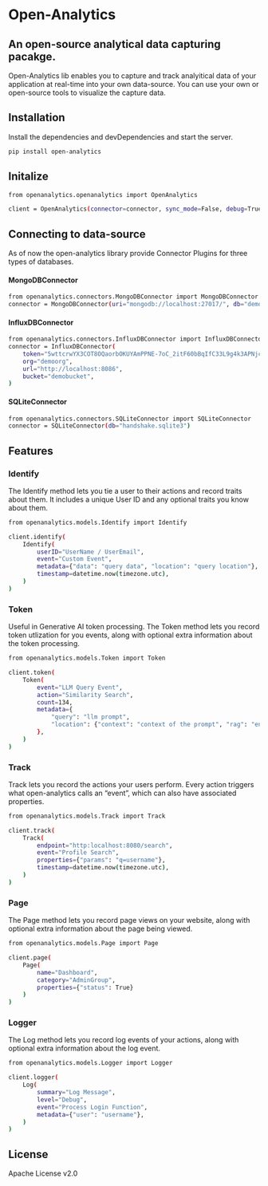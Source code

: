 # Open-Analytics
## An open-source analytical data capturing pacakge.

Open-Analytics lib enables you to capture and track analyitical data of your application at real-time into your own data-source. You can use your own or open-source tools to visualize the capture data.

## Installation

Install the dependencies and devDependencies and start the server.

```sh
pip install open-analytics
```

## Initalize
```sh
from openanalytics.openanalytics import OpenAnalytics
```
```sh
client = OpenAnalytics(connector=connector, sync_mode=False, debug=True)
```

## Connecting to data-source
As of now the open-analytics library provide Connector Plugins for three types of databases.

#### MongoDBConnector
```sh
from openanalytics.connectors.MongoDBConnector import MongoDBConnector
connector = MongoDBConnector(uri="mongodb://localhost:27017/", db="demobucket")
```

#### InfluxDBConnector
```sh
from openanalytics.connectors.InfluxDBConnector import InfluxDBConnector
connector = InfluxDBConnector(
    token="5wttcrwYX3COT8OQaorbOKUYAmPPNE-7oC_2itF60bBqIfC33L9g4k3APNjcCkCAuBuwWurOVEBo6gNYP0cAuA==",
    org="demoorg",
    url="http://localhost:8086",
    bucket="demobucket",
)
```

#### SQLiteConnector
```sh
from openanalytics.connectors.SQLiteConnector import SQLiteConnector
connector = SQLiteConnector(db="handshake.sqlite3")
```

## Features

### Identify
The Identify method lets you tie a user to their actions and record traits about them. It includes a unique User ID and any optional traits you know about them.
```sh
from openanalytics.models.Identify import Identify
```
```sh
client.identify(
    Identify(
        userID="UserName / UserEmail", 
        event="Custom Event", 
        metadata={"data": "query data", "location": "query location"},
        timestamp=datetime.now(timezone.utc),
    )
)
```

### Token
Useful in Generative AI token processing. The Token method lets you record token utlization for you events, along with optional extra information about the token processing.
```sh
from openanalytics.models.Token import Token
```
```sh
client.token(
    Token(
        event="LLM Query Event",
        action="Similarity Search",
        count=134,
        metadata={
            "query": "llm prompt",
            "location": {"context": "context of the prompt", "rag": "enabled"},
        },
    )
)
```

### Track
Track lets you record the actions your users perform. Every action triggers what open-analytics calls an “event”, which can also have associated properties.
```sh
from openanalytics.models.Track import Track
```
```sh
client.track(
    Track(
        endpoint="http:localhost:8080/search",
        event="Profile Search",
        properties={"params": "q=username"},
        timestamp=datetime.now(timezone.utc),
    )
)
```

### Page
The Page method lets you record page views on your website, along with optional extra information about the page being viewed.
```sh
from openanalytics.models.Page import Page
```
```sh
client.page(
    Page(
        name="Dashboard", 
        category="AdminGroup", 
        properties={"status": True}
    )
)
```

### Logger
The Log method lets you record log events of your actions, along with optional extra information about the log event.
```sh
from openanalytics.models.Logger import Logger
```
```sh
client.logger(
    Log(
        summary="Log Message",
        level="Debug",
        event="Process Login Function",
        metadata={"user": "username"},
    )
)
```

## License

Apache License v2.0
